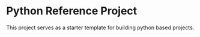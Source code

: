 # Python Reference Project

This project serves as a starter template for building python based projects.
